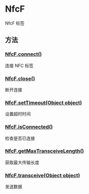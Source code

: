 # NfcF

NfcF 标签

## 方法

### [NfcF.connect()](./NfcF.connect.md)

连接 NFC 标签

### [NfcF.close()](./NfcF.close.md)

断开连接

### [NfcF.setTimeout(Object object)](./NfcF.setTimeout.md)

设置超时时间

### [NfcF.isConnected()](./NfcF.isConnected.md)

检查是否已连接

### [NfcF.getMaxTransceiveLength()](./NfcF.getMaxTransceiveLength.md)

获取最大传输长度

### [NfcF.transceive(Object object)](./NfcF.transceive.md)

发送数据